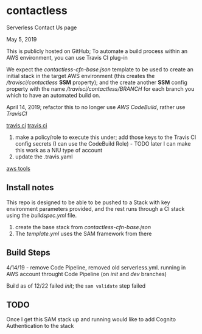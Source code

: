 # contactless
Serverless Contact Us page


May 5, 2019

 This is publicly hosted on GitHub;   To automate a build process within an AWS environment, you can use Travis CI plug-in

We expect the *contactless-cfn-base.json* template to be used to create an initial stack in the target AWS environment (this creates the */travisci/contactless* **SSM** property); and the create another **SSM** config property with the name */travisci/contactless/BRANCH* for each branch you which to have an automated build on.


April 14, 2019; refactor this to no longer use *AWS CodeBuild*, rather use *TravisCI*

[travis ci](https://dev.to/codevbus/deploy-aws-lambda-functions-with-aws-sam-cli-and-travis-ci-part-2-2goh)
[travis ci](https://sysengcooking.com/blog/aws-lambda-with-travis-2/)


1. make a policy/role to execute this under; add those keys to the Travis CI config secrets  (I can use the CodeBuild Role) - TODO later I can make this work as a NIU type of account
2. update the .travis.yaml



[aws tools](https://dev.to/sagar/implement-a-serverless-cicd-pipeline-with-aws-amazon-web-services-438f)

## Install notes

This repo is designed to be able to be pushed to a Stack with key environment parameters provided, and the rest runs through a CI stack using the *buildspec.yml* file.

1. create the base stack from *contactless-cfn-base.json*
2. The *template.yml* uses the SAM framework from there


## Build Steps


4/14/19 - remove Code Pipeline, removed old serverless.yml.
running in AWS account throught Code Pipeline (on *init* and *dev* branches)

Build as of 12/22 failed *init*;  the `sam validate` step failed


## TODO

Once I get this SAM stack up and running would like to add Cognito Authentication to the stack
